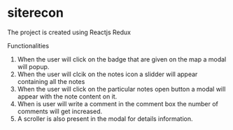 # siterecon
The project is created using Reactjs Redux

Functionalities 
1. When the user will click on the badge that are given on the map a modal will popup.
2. When the user will clcik on the notes icon a slidder will appear containing all the notes
3. When the user will click on the particular notes open button a modal will appear with the note content on it.
4. When is user will write a comment in the comment box the number of comments will get increased.
5. A scroller is also present in the modal for details information.

